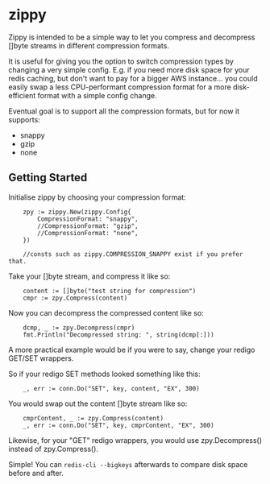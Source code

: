 # zippy

Zippy is intended to be a simple way to let you compress and decompress []byte streams in different compression formats.

It is useful for giving you the option to switch compression types by changing a very simple config.  E.g. if you need 
more disk space for your redis caching, but don't want to pay for a bigger AWS instance... you could easily swap a less 
CPU-performant compression format for a more disk-efficient format with a simple config change.

Eventual goal is to support all the compression formats, but for now it supports:
   * snappy
   * gzip
   * none

## Getting Started

Initialise zippy by choosing your compression format:
```
    zpy := zippy.New(zippy.Config{
        CompressionFormat: "snappy",
        //CompressionFormat: "gzip",
        //CompressionFormat: "none",
    })
    
    //consts such as zippy.COMPRESSION_SNAPPY exist if you prefer that.
```

Take your []byte stream, and compress it like so:
```
    content := []byte("test string for compression")
    cmpr := zpy.Compress(content)
```

Now you can decompress the compressed content like so:
```
    dcmp, _ := zpy.Decompress(cmpr)
    fmt.Println("Decompressed string: ", string(dcmp[:]))

```

A more practical example would be if you were to say, change your redigo GET/SET wrappers.

So if your redigo SET methods looked something like this: 
```
    _, err := conn.Do("SET", key, content, "EX", 300)
```
    
You would swap out the content []byte stream like so:
``` 
    cmprContent, _ := zpy.Compress(content)
    _, err := conn.Do("SET", key, cmprContent, "EX", 300)
```
      
Likewise, for your  "GET" redigo wrappers, you would use zpy.Decompress() instead of zpy.Compress().
    
Simple!  You can `redis-cli --bigkeys` afterwards to compare disk space before and after. 
